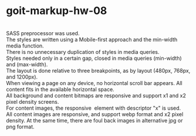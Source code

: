 # goit-markup-hw-08

<br>SASS preprocessor was used. 
<br>The styles are written using a Mobile-first approach and the min-width media function.
<br>There is no unnecessary duplication of styles in media queries.
<br>Styles needed only in a certain gap, closed in media queries (min-width) and (max-width).
<br>The layout is done relative to three breakpoints, as by layout (480px, 768px, and 1200px).
<br>When viewing a page on any device, no horizontal scroll bar appears. All content fits in the available horizontal space.
<br>All background and content bitmaps are responsive and support x1 and x2 pixel density screens.
<br>For content images, the responsive <img> element with descriptor "x" is used.
<br>All content images are responsive, and support webp format and x2 pixel density. At the same time, there are foul back images in alternative jpg or png format.

